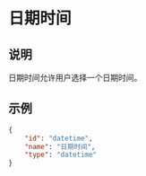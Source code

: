 # 日期时间

## 说明

日期时间允许用户选择一个日期时间。

## 示例

```json
{
    "id": "datetime",
    "name": "日期时间",
    "type": "datetime"
}
```
